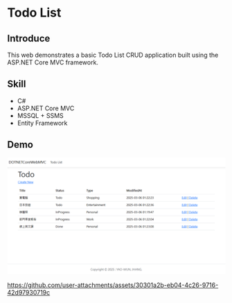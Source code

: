 # Todo List
## Introduce
This web demonstrates a basic Todo List CRUD application built using the ASP.NET Core MVC framework.

## Skill
* C#
* ASP.NET Core MVC
* MSSQL + SSMS
* Entity Framework

## Demo
![Todo List Demo Figure](./wwwroot/fig/Todo_List_demo.png)

https://github.com/user-attachments/assets/30301a2b-eb04-4c26-9716-42d97930719c
